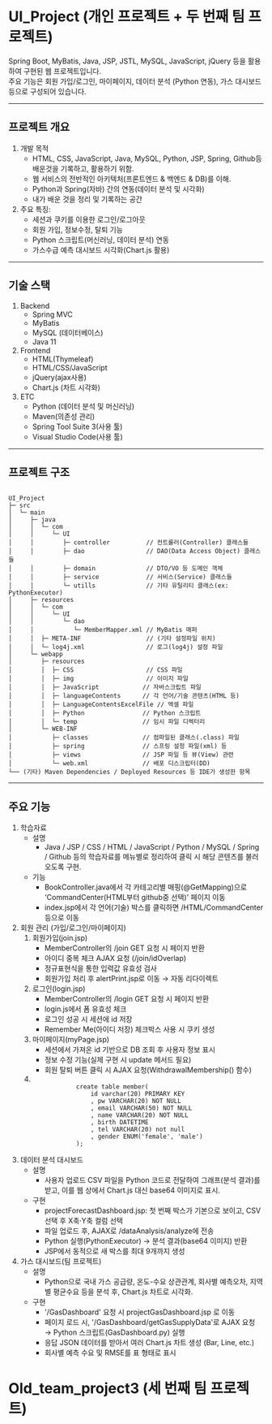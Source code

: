 <h1>UI_Project (개인 프로젝트 + 두 번째 팀 프로젝트)</h1> 
Spring Boot, MyBatis, Java, JSP, JSTL, MySQL, JavaScript, jQuery 등을 활용하여 구현된 웹 프로젝트입니다. <br>
주요 기능은 회원 가입/로그인, 마이페이지, 데이터 분석 (Python 연동), 가스 대시보드 등으로 구성되어 있습니다.

<hr>
<h2>프로젝트 개요</h2>
<ol>
  <li>개발 목적
    <ul>
      <li>HTML, CSS, JavaScript, Java, MySQL, Python, JSP, Spring, Github등 배운것을 기록하고, 활용하기 위함.</li>
      <li>웹 서비스의 전반적인 아키텍처(프론트엔드 & 백엔드 & DB)를 이해.</li>
      <li>Python과 Spring(자바) 간의 연동(데이터 분석 및 시각화)</li>
      <li>내가 배운 것을 정리 및 기록하는 공간</li>
    </ul>
  </li>
  <li>주요 특징:
    <ul>
      <li>세션과 쿠키를 이용한 로그인/로그아웃</li>
      <li>회원 가입, 정보수정, 탈퇴 기능</li>
      <li>Python 스크립트(머신러닝, 데이터 분석) 연동</li>
      <li>가스수급 예측 대시보드 시각화(Chart.js 활용)</li>
    </ul>
  </li>
</ol>

<hr>
<h2>기술 스택</h2>
<ol>
  <li>Backend
    <ul>
      <li>Spring MVC</li>
      <li>MyBatis</li>
      <li>MySQL (데이터베이스)</li>
      <li>Java 11</li>
    </ul>
  </li>
  <li>Frontend
    <ul>
      <li>HTML(Thymeleaf)</li>
      <li>HTML/CSS/JavaScript</li>
      <li>jQuery(ajax사용)</li>
      <li>Chart.js (차트 시각화)</li>
    </ul>
  </li>
  <li>ETC
    <ul>
      <li>Python (데이터 분석 및 머신러닝)</li>
      <li>Maven(의존성 관리)</li>
      <li>Spring Tool Suite 3(사용 툴)</li>
      <li>Visual Studio Code(사용 툴)</li>
    </ul>
  </li>
</ol>

<hr>
<h2>프로젝트 구조</h2>
<code>
UI_Project
├─ src
│  └─ main
│     ├─ java
│     │  └─ com
│     │     └─ UI
│     │        ├─ controller          // 컨트롤러(Controller) 클래스들
│     │        ├─ dao                 // DAO(Data Access Object) 클래스들
│     │        ├─ domain              // DTO/VO 등 도메인 객체
│     │        ├─ service             // 서비스(Service) 클래스들
│     │        └─ utills              // 기타 유틸리티 클래스(ex: PythonExecutor)
│     ├─ resources
│     │  └─ com
│     │     └─ UI
│     │        └─ dao
│     │           └─ MemberMapper.xml // MyBatis 매퍼
│     │  ├─ META-INF                  // (기타 설정파일 위치)
│     │  └─ log4j.xml                 // 로그(log4j) 설정 파일
│     └─ webapp
│        ├─ resources
│        │  ├─ CSS                    // CSS 파일
│        │  ├─ img                    // 이미지 파일
│        │  ├─ JavaScript            // 자바스크립트 파일
│        │  ├─ languageContents      // 각 언어/기술 콘텐츠(HTML 등)
│        │  ├─ LanguageContentsExcelFile // 엑셀 파일
│        │  ├─ Python                // Python 스크립트
│        │  └─ temp                  // 임시 파일 디렉터리
│        └─ WEB-INF
│           ├─ classes               // 컴파일된 클래스(.class) 파일
│           ├─ spring                // 스프링 설정 파일(xml) 등
│           ├─ views                 // JSP 파일 등 뷰(View) 관련
│           └─ web.xml               // 배포 디스크립터(DD)
└── (기타) Maven Dependencies / Deployed Resources 등 IDE가 생성한 항목
</code>

<hr>
<h2>주요 기능</h2>
<ol>
  <li>학습자료
    <ul>
      <li>설명
        <ul>
          <li>Java / JSP / CSS / HTML / JavaScript / Python / MySQL / Spring / Github 등의 학습자료를 메뉴별로 정리하여 클릭 시 해당 콘텐츠를 불러오도록 구현.</li>
        </ul>
      </li>
      <li>기능
        <ul>
          <li>BookController.java에서 각 카테고리별 매핑(@GetMapping)으로 'CommandCenter(HTML부터 github중 선택)' 페이지 이동</li>
          <li>index.jsp에서 각 언어(기술) 박스를 클릭하면 /HTML/CommandCenter 등으로 이동</li>
        </ul>
      </li>
    </ul>
  </li>
  <li>회원 관리 (가입/로그인/마이페이지)
      <ol>
        <li>회원가입(join.jsp)
          <ul>
            <li>MemberController의 /join GET 요청 시 페이지 반환</li>
            <li>아이디 중복 체크 AJAX 요청 (/join/idOverlap)</li>
            <li>정규표현식을 통한 입력값 유효성 검사</li>
            <li>회원가입 처리 후 alertPrint.jsp로 이동 → 자동 리다이렉트</li>
          </ul>
        </li>
        <li>로그인(login.jsp)
          <ul>
            <li>MemberController의 /login GET 요청 시 페이지 반환</li>
            <li>login.js에서 폼 유효성 체크</li>
            <li>로그인 성공 시 세션에 id 저장</li>
            <li>Remember Me(아이디 저장) 체크박스 사용 시 쿠키 생성</li>
          </ul>
        </li>
        <li>마이페이지(myPage.jsp)
          <ul>
            <li>세션에서 가져온 id 기반으로 DB 조회 후 사용자 정보 표시</li>
            <li>정보 수정 기능(실제 구현 시 update 메서드 필요)</li>
            <li>회원 탈퇴 버튼 클릭 시 AJAX 요청(WithdrawalMembership() 함수)</li>
          </ul>
        </li>
        <li>
          <code>
            create table member(
            	id varchar(20) PRIMARY KEY
                , pw VARCHAR(20) NOT NULL
                , email VARCHAR(50) NOT NULL
                , name VARCHAR(20) NOT NULL
                , birth DATETIME
                , tel VARCHAR(20) not null
                , gender ENUM('female', 'male')
            );
          </code>
        </li>
      </ol>
  </li>
  <li>데이터 분석 대시보드
      <ul>
        <li>설명
          <ul>
            <li>사용자 업로드 CSV 파일을 Python 코드로 전달하여 그래프(분석 결과)를 받고, 이를 웹 상에서 Chart.js 대신 base64 이미지로 표시.</li>
          </ul>
        </li>
        <li>구현
          <ul>
            <li>projectForecastDashboard.jsp: 첫 번째 박스가 기본으로 보이고, CSV 선택 후 X축·Y축 컬럼 선택</li>
            <li>파일 업로드 후, AJAX로 /dataAnalysis/analyze에 전송</li>
            <li>Python 실행(PythonExecutor) → 분석 결과(base64 이미지) 반환</li>
            <li>JSP에서 동적으로 새 박스를 최대 9개까지 생성</li>
          </ul>
        </li>
      </ul>
  </li>
  <li>가스 대시보드(팀 프로젝트)
      <ul>
        <li>설명
          <ul>
            <li>Python으로 국내 가스 공급량, 온도-수요 상관관계, 회사별 예측오차, 지역별 평균수요 등을 분석 후, Chart.js 차트로 시각화.</li>
          </ul>
        </li>
        <li>구현
          <ul>
            <li>'/GasDashboard' 요청 시 projectGasDashboard.jsp 로 이동</li>
            <li>페이지 로드 시, '/GasDashboard/getGasSupplyData'로 AJAX 요청 → Python 스크립트(GasDashboard.py) 실행</li>
            <li>응답 JSON 데이터를 받아서 여러 Chart.js 차트 생성 (Bar, Line, etc.)</li>
            <li>회사별 예측 수요 및 RMSE를 표 형태로 표시</li>
          </ul>
        </li>
      </ul>
  </li>
</ol>

<h1>Old_team_project3 (세 번째 팀 프로젝트)</h1>
